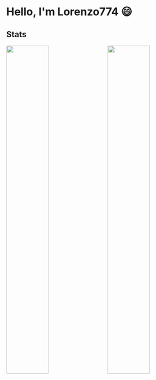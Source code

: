 # Hello, I'm Lorenzo774 😄

## Stats
<img align="left" width="47%" src="https://github-readme-stats.vercel.app/api/top-langs/?username=lorenzo774&layout=compact" />
<img align="right" width="47%" src="https://github-readme-stats.vercel.app/api?username=lorenzo774&show_icons=true&theme=radical" />
